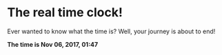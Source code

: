 # The real time clock!

Ever wanted to know what the time is? Well, your journey is about to end!

**The time is Nov 06, 2017, 01:47**